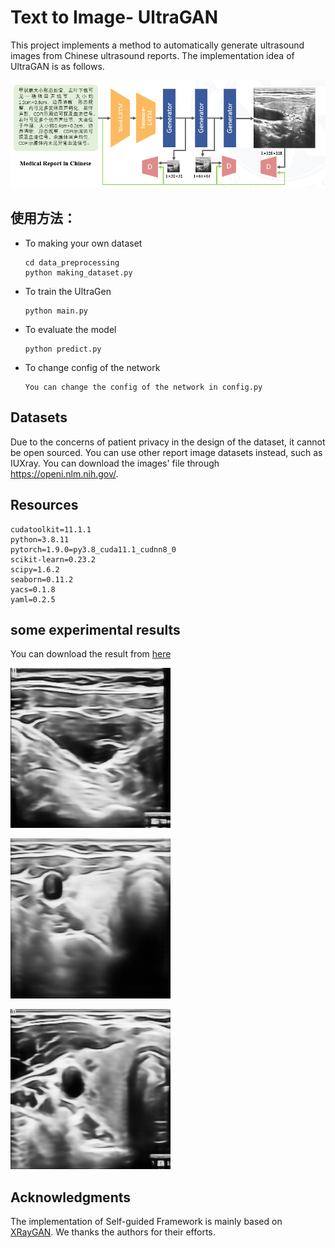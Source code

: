 # Text to Image- UltraGAN

This project implements a method to automatically generate ultrasound images from Chinese ultrasound reports. The implementation idea of UltraGAN is as follows.

![image-20220622203555353](README/image-20220622203555353.png)



## 使用方法：

- To making your own dataset

  ```
  cd data_preprocessing
  python making_dataset.py
  ```

- To train the UltraGen

  ```
  python main.py
  ```

- To evaluate the model

  ```
  python predict.py
  ```

- To change config of the network

  ```
  You can change the config of the network in config.py
  ```

## Datasets

Due to the concerns of patient privacy in the design of the dataset, it cannot be open sourced. You can use other report image datasets instead, such as IUXray. You can download the images' file through  https://openi.nlm.nih.gov/.

## Resources

```
cudatoolkit=11.1.1
python=3.8.11
pytorch=1.9.0=py3.8_cuda11.1_cudnn8_0
scikit-learn=0.23.2
scipy=1.6.2
seaborn=0.11.2
yacs=0.1.8
yaml=0.2.5
```

## some experimental results

You can download the result from [here](https://drive.google.com/file/d/1BUXFfaD-IlURyujtXZMJQ9IVhdIqKc3a/view?usp=sharing)

![174355](README/174355.png)

![178230](README/178230.png)

![175116](README/175116.png)

## Acknowledgments

The implementation of Self-guided Framework is mainly based on [XRayGAN](https://arxiv.org/abs/2006.10552). We thanks the authors for their efforts.

